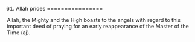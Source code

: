 61. Allah prides
================

Allah, the Mighty and the High boasts to the angels with regard to this
important deed of praying for an early reappearance of the Master of the
Time (aj).


